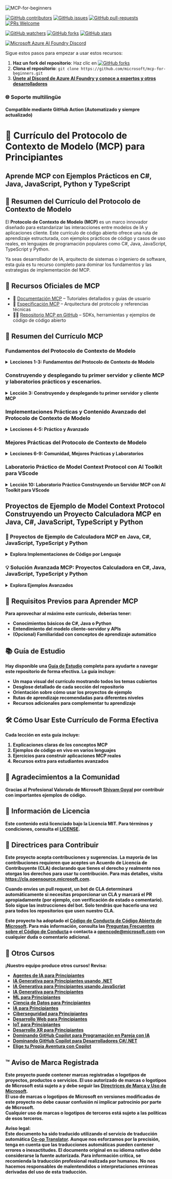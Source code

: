 <!--
CO_OP_TRANSLATOR_METADATA:
{
  "original_hash": "44405cc3bec37703b241dd4d8336e54a",
  "translation_date": "2025-07-01T09:24:05+00:00",
  "source_file": "README.md",
  "language_code": "es"
}
-->
![MCP-for-beginners](../../translated_images/mcp-beginners.2ce2b317996369ff66c5b72e25eff9d4288ab2741fc70c0b4e523d1ae1e249fd.es.png) 

[![GitHub contributors](https://img.shields.io/github/contributors/microsoft/mcp-for-beginners.svg)](https://GitHub.com/microsoft/mcp-for-beginners/graphs/contributors)
[![GitHub issues](https://img.shields.io/github/issues/microsoft/mcp-for-beginners.svg)](https://GitHub.com/microsoft/mcp-for-beginners/issues)
[![GitHub pull-requests](https://img.shields.io/github/issues-pr/microsoft/mcp-for-beginners.svg)](https://GitHub.com/microsoft/mcp-for-beginners/pulls)
[![PRs Welcome](https://img.shields.io/badge/PRs-welcome-brightgreen.svg?style=flat-square)](http://makeapullrequest.com)

[![GitHub watchers](https://img.shields.io/github/watchers/microsoft/mcp-for-beginners.svg?style=social&label=Watch)](https://GitHub.com/microsoft/mcp-for-beginners/watchers)
[![GitHub forks](https://img.shields.io/github/forks/microsoft/mcp-for-beginners.svg?style=social&label=Fork)](https://GitHub.com/microsoft/mcp-for-beginners/fork)
[![GitHub stars](https://img.shields.io/github/stars/microsoft/mcp-for-beginners?style=social&label=Star)](https://GitHub.com/microsoft/mcp-for-beginners/stargazers)


[![Microsoft Azure AI Foundry Discord](https://dcbadge.vercel.app/api/server/ByRwuEEgH4)](https://discord.com/invite/ByRwuEEgH4)


Sigue estos pasos para empezar a usar estos recursos:
1. **Haz un fork del repositorio**: Haz clic en [![GitHub forks](https://img.shields.io/github/forks/microsoft/mcp-for-beginners.svg?style=social&label=Fork)](https://GitHub.com/microsoft/mcp-for-beginners/fork)
2. **Clona el repositorio**:   `git clone https://github.com/microsoft/mcp-for-beginners.git`
3. [**Únete al Discord de Azure AI Foundry y conoce a expertos y otros desarrolladores**](https://discord.com/invite/ByRwuEEgH4)


### 🌐 Soporte multilingüe

#### Compatible mediante GitHub Action (Automatizado y siempre actualizado)

# 🚀 Currículo del Protocolo de Contexto de Modelo (MCP) para Principiantes

## **Aprende MCP con Ejemplos Prácticos en C#, Java, JavaScript, Python y TypeScript**

## 🧠 Resumen del Currículo del Protocolo de Contexto de Modelo

El **Protocolo de Contexto de Modelo (MCP)** es un marco innovador diseñado para estandarizar las interacciones entre modelos de IA y aplicaciones cliente. Este currículo de código abierto ofrece una ruta de aprendizaje estructurada, con ejemplos prácticos de código y casos de uso reales, en lenguajes de programación populares como C#, Java, JavaScript, TypeScript y Python.

Ya seas desarrollador de IA, arquitecto de sistemas o ingeniero de software, esta guía es tu recurso completo para dominar los fundamentos y las estrategias de implementación del MCP.

## 🔗 Recursos Oficiales de MCP

- 📘 [Documentación MCP](https://modelcontextprotocol.io/) – Tutoriales detallados y guías de usuario  
- 📜 [Especificación MCP](https://spec.modelcontextprotocol.io/) – Arquitectura del protocolo y referencias técnicas  
- 🧑‍💻 [Repositorio MCP en GitHub](https://github.com/modelcontextprotocol) – SDKs, herramientas y ejemplos de código de código abierto  

## 🧭 Resumen del Currículo MCP

### Fundamentos del Protocolo de Contexto de Modelo  
<details>
  <summary><strong> Lecciones 1-3: Fundamentos del Protocolo de Contexto de Modelo</strong></summary>

- **00. Introducción al MCP**  
  Visión general del Protocolo de Contexto de Modelo y su importancia en los pipelines de IA. [Leer más](./00-Introduction/README.md)
- **01. Conceptos Clave Explicados**  
  Exploración profunda de los conceptos centrales del MCP. [Leer más](./01-CoreConcepts/README.md)
- **02. Seguridad en MCP**  
  Amenazas de seguridad y mejores prácticas. [Leer más](./02-Security/README.md)
- **03. Primeros pasos con MCP**  
  Configuración del entorno, servidores/clientes básicos, integración. [Leer más](./03-GettingStarted/README.md)
</details>

### Construyendo y desplegando tu primer servidor y cliente MCP y laboratorios prácticos y escenarios.
<details>
  <summary><strong> Lección 3: Construyendo y desplegando tu primer servidor y cliente MCP</strong></summary>

- **3.1. Primer servidor** – [Guía](./03-GettingStarted/01-first-server/README.md)
- **3.2. Primer cliente** – [Guía](./03-GettingStarted/02-client/README.md)
- **3.3. Cliente con LLM** – [Guía](./03-GettingStarted/03-llm-client/README.md)
- **3.4. Consumir un servidor con Visual Studio Code** – [Guía](./03-GettingStarted/04-vscode/README.md)
- **3.5. Crear un servidor usando SSE** – [Guía](./03-GettingStarted/05-sse-server/README.md)
- **3.6. Streaming HTTP** – [Guía](./03-GettingStarted/06-http-streaming/README.md)
- **3.7. Usar AI Toolkit** – [Guía](./03-GettingStarted/07-aitk/README.md)
- **3.8. Probar tu servidor** – [Guía](./03-GettingStarted/08-testing/README.md)
- **3.9. Desplegar tu servidor** – [Guía](./03-GettingStarted/09-deployment/README.md)
</details>

### Implementaciones Prácticas y Contenido Avanzado del Protocolo de Contexto de Modelo
<details>
  <summary><strong> Lecciones 4-5: Práctico y Avanzado</strong></summary>

- **04. Implementación Práctica**  
  SDKs, depuración, pruebas, plantillas reutilizables de prompts. [Leer más](./04-PracticalImplementation/README.md)
- **05. Temas Avanzados en MCP**  
  IA multimodal, escalabilidad, uso empresarial. [Leer más](./05-AdvancedTopics/README.md)
- **5.1. Integración MCP con Azure** – [Guía](./05-AdvancedTopics/mcp-integration/README.md)
- **5.2. Multimodalidad** – [Guía](./05-AdvancedTopics/mcp-multi-modality/README.md)
- **5.3. Demo MCP OAuth2** – [Guía](./05-AdvancedTopics/mcp-oauth2-demo/README.md)
- **5.4. Contextos Raíz** – [Guía](./05-AdvancedTopics/mcp-root-contexts/README.md)
- **5.5. Enrutamiento** – [Guía](./05-AdvancedTopics/mcp-routing/README.md)
- **5.6. Muestreo** – [Guía](./05-AdvancedTopics/mcp-sampling/README.md)
- **5.7. Escalabilidad** – [Guía](./05-AdvancedTopics/mcp-scaling/README.md)
- **5.8. Seguridad** – [Guía](./05-AdvancedTopics/mcp-security/README.md)
- **5.9. Búsqueda Web MCP** – [Guía](./05-AdvancedTopics/web-search-mcp/README.md)
- **5.10. Streaming en Tiempo Real** – [Guía](./05-AdvancedTopics/mcp-realtimestreaming/README.md)
- **5.11. Búsqueda Web en Tiempo Real** – [Guía](./05-AdvancedTopics/mcp-realtimesearch/README.md)
- **5.12. Autenticación Entra ID para Servidores MCP** – [Guía](./05-AdvancedTopics/mcp-security-entra/README.md)
</details>

### Mejores Prácticas del Protocolo de Contexto de Modelo  
<details>
  <summary><strong> Lecciones 6-9: Comunidad, Mejores Prácticas y Laboratorios</strong></summary>
- **06. Contribuciones de la Comunidad** – [Guía](./06-CommunityContributions/README.md)
- **07. Lecciones de la Adopción Temprana** – [Guía](./07-LessonsFromEarlyAdoption/README.md)
- **08. Mejores Prácticas para MCP** – [Guía](./08-BestPractices/README.md)
- **09. Estudios de Caso MCP** – [Guía](./09-CaseStudy/README.md)
</details>

### Laboratorio Práctico de Model Context Protocol con AI Toolkit para VScode
<details>
  <summary><strong>Lección 10: Laboratorio Práctico Construyendo un Servidor MCP con AI Toolkit para VScode</summary>
    
- **10. Optimización de Flujos de Trabajo de IA: Construyendo un Servidor MCP con AI Toolkit** – [Laboratorio Práctico](./10-StreamliningAIWorkflowsBuildingAnMCPServerWithAIToolkit/README.md)
</details>

## Proyectos de Ejemplo de Model Context Protocol Construyendo un Proyecto Calculadora MCP en Java, C#, JavaScript, TypeScript y Python

### 🧮 Proyectos de Ejemplo de Calculadora MCP en Java, C#, JavaScript, TypeScript y Python
<details>
  <summary><strong>Explora Implementaciones de Código por Lenguaje</strong></summary>

  - [Ejemplo de Servidor MCP en C#](./03-GettingStarted/samples/csharp/README.md)
  - [Calculadora MCP en Java](./03-GettingStarted/samples/java/calculator/README.md)
  - [Demo MCP en JavaScript](./03-GettingStarted/samples/javascript/README.md)
  - [Servidor MCP en Python](../../03-GettingStarted/samples/python/mcp_calculator_server.py)
  - [Ejemplo MCP en TypeScript](./03-GettingStarted/samples/typescript/README.md)

</details>

### 💡 Solución Avanzada MCP: Proyectos Calculadora en C#, Java, JavaScript, TypeScript y Python
<details>
  <summary><strong>Explora Ejemplos Avanzados</strong></summary>

  - [Ejemplo Avanzado en C#](./04-PracticalImplementation/samples/csharp/README.md)
  - [Ejemplo de App Contenedor en Java](./04-PracticalImplementation/samples/java/containerapp/README.md)
  - [Ejemplo Avanzado en JavaScript](./04-PracticalImplementation/samples/javascript/README.md)
  - [Implementación Compleja en Python](../../04-PracticalImplementation/samples/python/mcp_sample.py)
  - [Ejemplo Contenedor en TypeScript](./04-PracticalImplementation/samples/typescript/README.md)

</details>


## 🎯 Requisitos Previos para Aprender MCP

Para aprovechar al máximo este currículo, deberías tener:

- Conocimientos básicos de C#, Java o Python  
- Entendimiento del modelo cliente-servidor y APIs  
- (Opcional) Familiaridad con conceptos de aprendizaje automático

## 📚 Guía de Estudio

Hay disponible una [Guía de Estudio](./study_guide.md) completa para ayudarte a navegar este repositorio de forma efectiva. La guía incluye:

- Un mapa visual del currículo mostrando todos los temas cubiertos  
- Desglose detallado de cada sección del repositorio  
- Orientación sobre cómo usar los proyectos de ejemplo  
- Rutas de aprendizaje recomendadas para diferentes niveles  
- Recursos adicionales para complementar tu aprendizaje

## 🛠️ Cómo Usar Este Currículo de Forma Efectiva

Cada lección en esta guía incluye:

1. Explicaciones claras de los conceptos MCP  
2. Ejemplos de código en vivo en varios lenguajes  
3. Ejercicios para construir aplicaciones MCP reales  
4. Recursos extra para estudiantes avanzados


## 🌟 Agradecimientos a la Comunidad

Gracias al Profesional Valorado de Microsoft [Shivam Goyal](https://www.linkedin.com/in/shivam2003/) por contribuir con importantes ejemplos de código.

## 📜 Información de Licencia

Este contenido está licenciado bajo la **Licencia MIT**. Para términos y condiciones, consulta el [LICENSE](../../LICENSE).

## 🤝 Directrices para Contribuir

Este proyecto acepta contribuciones y sugerencias. La mayoría de las contribuciones requieren que aceptes un
Acuerdo de Licencia de Contribuyente (CLA) declarando que tienes el derecho y realmente nos otorgas
los derechos para usar tu contribución. Para más detalles, visita <https://cla.opensource.microsoft.com>.

Cuando envíes un pull request, un bot de CLA determinará automáticamente si necesitas proporcionar
un CLA y marcará el PR apropiadamente (por ejemplo, con verificación de estado o comentario). Solo sigue las instrucciones
del bot. Solo tendrás que hacerlo una vez para todos los repositorios que usen nuestro CLA.

Este proyecto ha adoptado el [Código de Conducta de Código Abierto de Microsoft](https://opensource.microsoft.com/codeofconduct/).
Para más información, consulta las [Preguntas Frecuentes sobre el Código de Conducta](https://opensource.microsoft.com/codeofconduct/faq/) o
contacta a [opencode@microsoft.com](mailto:opencode@microsoft.com) con cualquier duda o comentario adicional.

## 🎒 Otros Cursos
¡Nuestro equipo produce otros cursos! Revisa:

- [Agentes de IA para Principiantes](https://github.com/microsoft/ai-agents-for-beginners?WT.mc_id=academic-105485-koreyst)
- [IA Generativa para Principiantes usando .NET](https://github.com/microsoft/Generative-AI-for-beginners-dotnet?WT.mc_id=academic-105485-koreyst)
- [IA Generativa para Principiantes usando JavaScript](https://github.com/microsoft/generative-ai-with-javascript?WT.mc_id=academic-105485-koreyst)
- [IA Generativa para Principiantes](https://github.com/microsoft/generative-ai-for-beginners?WT.mc_id=academic-105485-koreyst)
- [ML para Principiantes](https://aka.ms/ml-beginners?WT.mc_id=academic-105485-koreyst)
- [Ciencia de Datos para Principiantes](https://aka.ms/datascience-beginners?WT.mc_id=academic-105485-koreyst)
- [IA para Principiantes](https://aka.ms/ai-beginners?WT.mc_id=academic-105485-koreyst)
- [Ciberseguridad para Principiantes](https://github.com/microsoft/Security-101??WT.mc_id=academic-96948-sayoung)
- [Desarrollo Web para Principiantes](https://aka.ms/webdev-beginners?WT.mc_id=academic-105485-koreyst)
- [IoT para Principiantes](https://aka.ms/iot-beginners?WT.mc_id=academic-105485-koreyst)
- [Desarrollo XR para Principiantes](https://github.com/microsoft/xr-development-for-beginners?WT.mc_id=academic-105485-koreyst)
- [Dominando GitHub Copilot para Programación en Pareja con IA](https://aka.ms/GitHubCopilotAI?WT.mc_id=academic-105485-koreyst)
- [Dominando GitHub Copilot para Desarrolladores C#/.NET](https://github.com/microsoft/mastering-github-copilot-for-dotnet-csharp-developers?WT.mc_id=academic-105485-koreyst)
- [Elige tu Propia Aventura con Copilot](https://github.com/microsoft/CopilotAdventures?WT.mc_id=academic-105485-koreyst)


## ™️ Aviso de Marca Registrada

Este proyecto puede contener marcas registradas o logotipos de proyectos, productos o servicios. El uso autorizado de marcas o logotipos de Microsoft está sujeto a y debe seguir las [Directrices de Marca y Uso de Microsoft](https://www.microsoft.com/legal/intellectualproperty/trademarks/usage/general).  
El uso de marcas o logotipos de Microsoft en versiones modificadas de este proyecto no debe causar confusión ni implicar patrocinio por parte de Microsoft.  
Cualquier uso de marcas o logotipos de terceros está sujeto a las políticas de esos terceros.

**Aviso legal**:  
Este documento ha sido traducido utilizando el servicio de traducción automática [Co-op Translator](https://github.com/Azure/co-op-translator). Aunque nos esforzamos por la precisión, tenga en cuenta que las traducciones automáticas pueden contener errores o inexactitudes. El documento original en su idioma nativo debe considerarse la fuente autorizada. Para información crítica, se recomienda la traducción profesional realizada por humanos. No nos hacemos responsables de malentendidos o interpretaciones erróneas derivadas del uso de esta traducción.